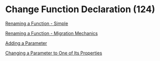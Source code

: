 # Change Function Declaration (124)

[Renaming a Function - Simple](1%20-%20Renaming%20a%20Function%20-%20Simple.md)

[Renaming a Function - Migration Mechanics](2%20-%20Renaming%20a%20Function%20-%20Migration%20Mechanics.md)

[Adding a Parameter](3%20-%20Adding%20a%20Parameter.md)

[Changing a Parameter to One of Its Properties](4%20-%20Changing%20a%20Parameter%20to%20One%20of%20Its%20Properties.md) 